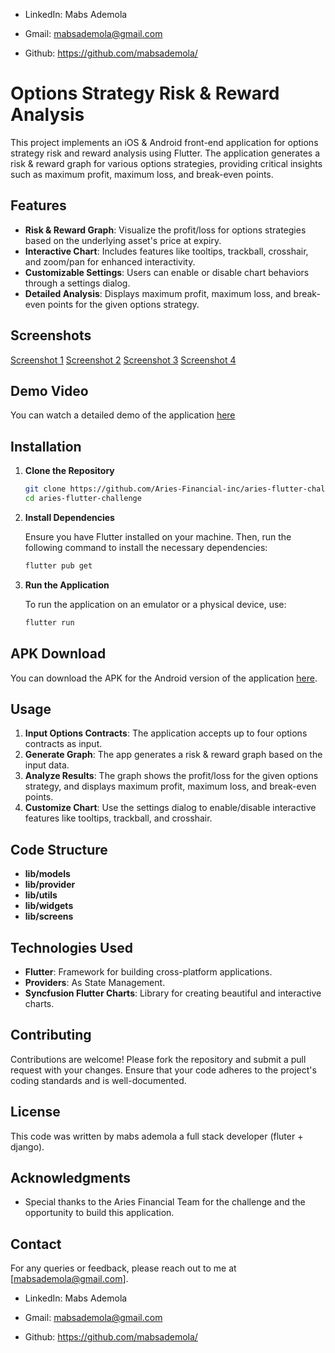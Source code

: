 - LinkedIn: Mabs Ademola

- Gmail: mabsademola@gmail.com

- Github: https://github.com/mabsademola/


# Options Strategy Risk & Reward Analysis

This project implements an iOS & Android front-end application for options strategy risk and reward analysis using Flutter. The application generates a risk & reward graph for various options strategies, providing critical insights such as maximum profit, maximum loss, and break-even points.

## Features

- **Risk & Reward Graph**: Visualize the profit/loss for options strategies based on the underlying asset's price at expiry.
- **Interactive Chart**: Includes features like tooltips, trackball, crosshair, and zoom/pan for enhanced interactivity.
- **Customizable Settings**: Users can enable or disable chart behaviors through a settings dialog.
- **Detailed Analysis**: Displays maximum profit, maximum loss, and break-even points for the given options strategy.

## Screenshots

[Screenshot 1](assets/images/1%20(2).jpg)
[Screenshot 2](assets/images/1%20(1).jpg)
[Screenshot 3](assets/images/1%20(4).jpg)
[Screenshot 4](assets/images/1%20(3).jpg)

## Demo Video

You can watch a detailed demo of the application [here](assets/record.mp4)

## Installation

1. **Clone the Repository**

    ```bash
    git clone https://github.com/Aries-Financial-inc/aries-flutter-challenge.git
    cd aries-flutter-challenge
    ```

2. **Install Dependencies**

    Ensure you have Flutter installed on your machine. Then, run the following command to install the necessary dependencies:

    ```bash
    flutter pub get
    ```

3. **Run the Application**

    To run the application on an emulator or a physical device, use:

    ```bash
    flutter run
    ```

## APK Download

You can download the APK for the Android version of the application [here](assets/demo_app.apk).

## Usage

1. **Input Options Contracts**: The application accepts up to four options contracts as input.
2. **Generate Graph**: The app generates a risk & reward graph based on the input data.
3. **Analyze Results**: The graph shows the profit/loss for the given options strategy, and displays maximum profit, maximum loss, and break-even points.
4. **Customize Chart**: Use the settings dialog to enable/disable interactive features like tooltips, trackball, and crosshair.

## Code Structure

- **lib/models**
- **lib/provider**
- **lib/utils**
- **lib/widgets**
- **lib/screens**

## Technologies Used

- **Flutter**: Framework for building cross-platform applications.
- **Providers**: As State Management.
- **Syncfusion Flutter Charts**: Library for creating beautiful and interactive charts.

## Contributing

Contributions are welcome! Please fork the repository and submit a pull request with your changes. Ensure that your code adheres to the project's coding standards and is well-documented.

## License

This code was written by mabs ademola a full stack developer (fluter + django).

## Acknowledgments

- Special thanks to the Aries Financial Team for the challenge and the opportunity to build this application.

## Contact

For any queries or feedback, please reach out to me at [mabsademola@gmail.com].

- LinkedIn: Mabs Ademola

- Gmail: mabsademola@gmail.com

- Github: https://github.com/mabsademola/

